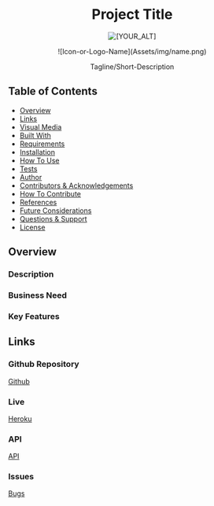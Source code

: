 <h1 align="center">Project Title</h1>

<p align="center">
   <img src="[YOUR_RAW_IMAGE_URL]" alt="[YOUR_ALT]"/>
</p>

<p align="center">![Icon-or-Logo-Name](Assets/img/name.png)</p>
<!-- image credit: this image is from icons8 or other-->

<p align="center">Tagline/Short-Description</p>

<!-- https://shields.io/ -->

## Table of Contents
  - [Overview](#overview)
  - [Links](#links)
  - [Visual Media](#visual-media)  
  - [Built With](#built-with)
  - [Requirements](#requirements)   
  - [Installation](#installation)    
  - [How To Use](#how-to-use)
  - [Tests](#tests)
  - [Author](#author)
  - [Contributors & Acknowledgements](#contributors-&-acknowledgements)    
  - [How To Contribute](#how-to-contribute)
  - [References](#references)
  - [Future Considerations](#future-considerations)
  - [Questions & Support](#questions-&-support)
  - [License](#license)

## Overview

### Description
  <!-- Describe what your project does. Note anything that differentiates your project from similar projects.  -->

### Business Need
  <!-- Describe the business need that your project addresses/solves and the target audience.-->

### Key Features
<!-- Note the key features/functionality of your project.  -->

## Links

### Github Repository 
[Github](https://github.com/NDaruwalla/projectname)

### Live 
[Heroku](https://git.heroku.com/projectname.git)

### API
[API](<API Link> "API")

### Issues
[Bugs](https://github.com/ndaruwalla/projectname/issues "Issues Page")

